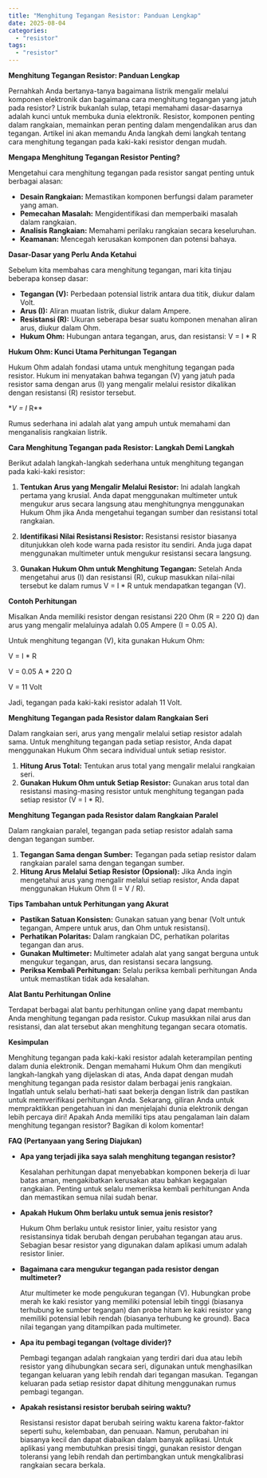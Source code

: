 ```yaml
---
title: "Menghitung Tegangan Resistor: Panduan Lengkap"
date: 2025-08-04
categories: 
  - "resistor"
tags: 
  - "resistor"
---
```


**Menghitung Tegangan Resistor: Panduan Lengkap**

Pernahkah Anda bertanya-tanya bagaimana listrik mengalir melalui komponen elektronik dan bagaimana cara menghitung tegangan yang jatuh pada resistor? Listrik bukanlah sulap, tetapi memahami dasar-dasarnya adalah kunci untuk membuka dunia elektronik. Resistor, komponen penting dalam rangkaian, memainkan peran penting dalam mengendalikan arus dan tegangan. Artikel ini akan memandu Anda langkah demi langkah tentang cara menghitung tegangan pada kaki-kaki resistor dengan mudah.

**Mengapa Menghitung Tegangan Resistor Penting?**

Mengetahui cara menghitung tegangan pada resistor sangat penting untuk berbagai alasan:

- **Desain Rangkaian:** Memastikan komponen berfungsi dalam parameter yang aman.
- **Pemecahan Masalah:** Mengidentifikasi dan memperbaiki masalah dalam rangkaian.
- **Analisis Rangkaian:** Memahami perilaku rangkaian secara keseluruhan.
- **Keamanan:** Mencegah kerusakan komponen dan potensi bahaya.

**Dasar-Dasar yang Perlu Anda Ketahui**

Sebelum kita membahas cara menghitung tegangan, mari kita tinjau beberapa konsep dasar:

- **Tegangan (V):** Perbedaan potensial listrik antara dua titik, diukur dalam Volt.
- **Arus (I):** Aliran muatan listrik, diukur dalam Ampere.
- **Resistansi (R):** Ukuran seberapa besar suatu komponen menahan aliran arus, diukur dalam Ohm.
- **Hukum Ohm:** Hubungan antara tegangan, arus, dan resistansi: V = I \* R

**Hukum Ohm: Kunci Utama Perhitungan Tegangan**

Hukum Ohm adalah fondasi utama untuk menghitung tegangan pada resistor. Hukum ini menyatakan bahwa tegangan (V) yang jatuh pada resistor sama dengan arus (I) yang mengalir melalui resistor dikalikan dengan resistansi (R) resistor tersebut.

\*_V = I_ R\*\*

Rumus sederhana ini adalah alat yang ampuh untuk memahami dan menganalisis rangkaian listrik.

**Cara Menghitung Tegangan pada Resistor: Langkah Demi Langkah**

Berikut adalah langkah-langkah sederhana untuk menghitung tegangan pada kaki-kaki resistor:

1. **Tentukan Arus yang Mengalir Melalui Resistor:** Ini adalah langkah pertama yang krusial. Anda dapat menggunakan multimeter untuk mengukur arus secara langsung atau menghitungnya menggunakan Hukum Ohm jika Anda mengetahui tegangan sumber dan resistansi total rangkaian.
    
2. **Identifikasi Nilai Resistansi Resistor:** Resistansi resistor biasanya ditunjukkan oleh kode warna pada resistor itu sendiri. Anda juga dapat menggunakan multimeter untuk mengukur resistansi secara langsung.
    
3. **Gunakan Hukum Ohm untuk Menghitung Tegangan:** Setelah Anda mengetahui arus (I) dan resistansi (R), cukup masukkan nilai-nilai tersebut ke dalam rumus V = I \* R untuk mendapatkan tegangan (V).
    

**Contoh Perhitungan**

Misalkan Anda memiliki resistor dengan resistansi 220 Ohm (R = 220 Ω) dan arus yang mengalir melaluinya adalah 0.05 Ampere (I = 0.05 A).

Untuk menghitung tegangan (V), kita gunakan Hukum Ohm:

V = I \* R

V = 0.05 A \* 220 Ω

V = 11 Volt

Jadi, tegangan pada kaki-kaki resistor adalah 11 Volt.

**Menghitung Tegangan pada Resistor dalam Rangkaian Seri**

Dalam rangkaian seri, arus yang mengalir melalui setiap resistor adalah sama. Untuk menghitung tegangan pada setiap resistor, Anda dapat menggunakan Hukum Ohm secara individual untuk setiap resistor.

1. **Hitung Arus Total:** Tentukan arus total yang mengalir melalui rangkaian seri.
2. **Gunakan Hukum Ohm untuk Setiap Resistor:** Gunakan arus total dan resistansi masing-masing resistor untuk menghitung tegangan pada setiap resistor (V = I \* R).

**Menghitung Tegangan pada Resistor dalam Rangkaian Paralel**

Dalam rangkaian paralel, tegangan pada setiap resistor adalah sama dengan tegangan sumber.

1. **Tegangan Sama dengan Sumber:** Tegangan pada setiap resistor dalam rangkaian paralel sama dengan tegangan sumber.
2. **Hitung Arus Melalui Setiap Resistor (Opsional):** Jika Anda ingin mengetahui arus yang mengalir melalui setiap resistor, Anda dapat menggunakan Hukum Ohm (I = V / R).

**Tips Tambahan untuk Perhitungan yang Akurat**

- **Pastikan Satuan Konsisten:** Gunakan satuan yang benar (Volt untuk tegangan, Ampere untuk arus, dan Ohm untuk resistansi).
- **Perhatikan Polaritas:** Dalam rangkaian DC, perhatikan polaritas tegangan dan arus.
- **Gunakan Multimeter:** Multimeter adalah alat yang sangat berguna untuk mengukur tegangan, arus, dan resistansi secara langsung.
- **Periksa Kembali Perhitungan:** Selalu periksa kembali perhitungan Anda untuk memastikan tidak ada kesalahan.

**Alat Bantu Perhitungan Online**

Terdapat berbagai alat bantu perhitungan online yang dapat membantu Anda menghitung tegangan pada resistor. Cukup masukkan nilai arus dan resistansi, dan alat tersebut akan menghitung tegangan secara otomatis.

**Kesimpulan**

Menghitung tegangan pada kaki-kaki resistor adalah keterampilan penting dalam dunia elektronik. Dengan memahami Hukum Ohm dan mengikuti langkah-langkah yang dijelaskan di atas, Anda dapat dengan mudah menghitung tegangan pada resistor dalam berbagai jenis rangkaian. Ingatlah untuk selalu berhati-hati saat bekerja dengan listrik dan pastikan untuk memverifikasi perhitungan Anda. Sekarang, giliran Anda untuk mempraktikkan pengetahuan ini dan menjelajahi dunia elektronik dengan lebih percaya diri! Apakah Anda memiliki tips atau pengalaman lain dalam menghitung tegangan resistor? Bagikan di kolom komentar!

**FAQ (Pertanyaan yang Sering Diajukan)**

- **Apa yang terjadi jika saya salah menghitung tegangan resistor?**
    
    Kesalahan perhitungan dapat menyebabkan komponen bekerja di luar batas aman, mengakibatkan kerusakan atau bahkan kegagalan rangkaian. Penting untuk selalu memeriksa kembali perhitungan Anda dan memastikan semua nilai sudah benar.
    
- **Apakah Hukum Ohm berlaku untuk semua jenis resistor?**
    
    Hukum Ohm berlaku untuk resistor linier, yaitu resistor yang resistansinya tidak berubah dengan perubahan tegangan atau arus. Sebagian besar resistor yang digunakan dalam aplikasi umum adalah resistor linier.
    
- **Bagaimana cara mengukur tegangan pada resistor dengan multimeter?**
    
    Atur multimeter ke mode pengukuran tegangan (V). Hubungkan probe merah ke kaki resistor yang memiliki potensial lebih tinggi (biasanya terhubung ke sumber tegangan) dan probe hitam ke kaki resistor yang memiliki potensial lebih rendah (biasanya terhubung ke ground). Baca nilai tegangan yang ditampilkan pada multimeter.
    
- **Apa itu pembagi tegangan (voltage divider)?**
    
    Pembagi tegangan adalah rangkaian yang terdiri dari dua atau lebih resistor yang dihubungkan secara seri, digunakan untuk menghasilkan tegangan keluaran yang lebih rendah dari tegangan masukan. Tegangan keluaran pada setiap resistor dapat dihitung menggunakan rumus pembagi tegangan.
    
- **Apakah resistansi resistor berubah seiring waktu?**
    
    Resistansi resistor dapat berubah seiring waktu karena faktor-faktor seperti suhu, kelembaban, dan penuaan. Namun, perubahan ini biasanya kecil dan dapat diabaikan dalam banyak aplikasi. Untuk aplikasi yang membutuhkan presisi tinggi, gunakan resistor dengan toleransi yang lebih rendah dan pertimbangkan untuk mengkalibrasi rangkaian secara berkala.
